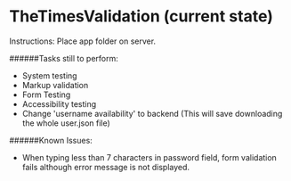 # TheTimesValidation (current state)
Instructions: Place app folder on server.

######Tasks still to perform:  
* System testing
* Markup validation
* Form Testing
* Accessibility testing
* Change 'username availability' to backend (This will save downloading the whole user.json file)

######Known Issues:
* When typing less than 7 characters in password field, form validation fails although error message is not displayed.  


